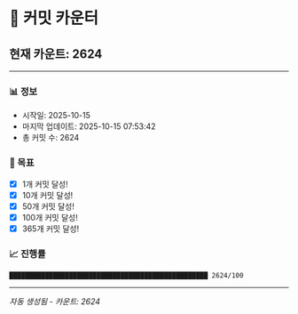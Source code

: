 # 🔢 커밋 카운터

## 현재 카운트: 2624

---

### 📊 정보
- 시작일: 2025-10-15
- 마지막 업데이트: 2025-10-15 07:53:42
- 총 커밋 수: 2624

### 🎯 목표
- [x] 1개 커밋 달성!
- [x] 10개 커밋 달성!
- [x] 50개 커밋 달성!
- [x] 100개 커밋 달성!
- [x] 365개 커밋 달성!

### 📈 진행률
```
██████████████████████████████████████████████████ 2624/100
```

---
*자동 생성됨 - 카운트: 2624*
